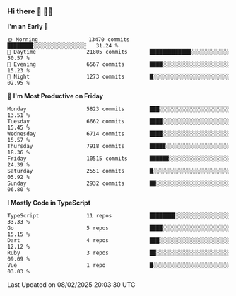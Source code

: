 ### Hi there 👋 🧑‍💻



<!--START_SECTION:waka-->
**I'm an Early 🐤** 

```text
🌞 Morning                13470 commits       ████████░░░░░░░░░░░░░░░░░   31.24 % 
🌆 Daytime                21805 commits       █████████████░░░░░░░░░░░░   50.57 % 
🌃 Evening                6567 commits        ████░░░░░░░░░░░░░░░░░░░░░   15.23 % 
🌙 Night                  1273 commits        █░░░░░░░░░░░░░░░░░░░░░░░░   02.95 % 
```
📅 **I'm Most Productive on Friday** 

```text
Monday                   5823 commits        ███░░░░░░░░░░░░░░░░░░░░░░   13.51 % 
Tuesday                  6662 commits        ████░░░░░░░░░░░░░░░░░░░░░   15.45 % 
Wednesday                6714 commits        ████░░░░░░░░░░░░░░░░░░░░░   15.57 % 
Thursday                 7918 commits        █████░░░░░░░░░░░░░░░░░░░░   18.36 % 
Friday                   10515 commits       ██████░░░░░░░░░░░░░░░░░░░   24.39 % 
Saturday                 2551 commits        █░░░░░░░░░░░░░░░░░░░░░░░░   05.92 % 
Sunday                   2932 commits        ██░░░░░░░░░░░░░░░░░░░░░░░   06.80 % 
```


**I Mostly Code in TypeScript** 

```text
TypeScript               11 repos            ████████░░░░░░░░░░░░░░░░░   33.33 % 
Go                       5 repos             ████░░░░░░░░░░░░░░░░░░░░░   15.15 % 
Dart                     4 repos             ███░░░░░░░░░░░░░░░░░░░░░░   12.12 % 
Ruby                     3 repos             ██░░░░░░░░░░░░░░░░░░░░░░░   09.09 % 
Vue                      1 repo              █░░░░░░░░░░░░░░░░░░░░░░░░   03.03 % 
```




 Last Updated on 08/02/2025 20:03:30 UTC
<!--END_SECTION:waka-->


